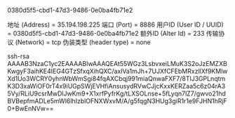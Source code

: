 

0380d5f5-cbd1-47d3-9486-0e0ba4fb71e2


 地址 (Address) = 35.194.198.225
 端口 (Port) = 8886
 用户ID (User ID / UUID) = 0380d5f5-cbd1-47d3-9486-0e0ba4fb71e2
 额外ID (Alter Id) = 233
 传输协议 (Network) = tcp
 伪装类型 (header type) = none


ssh-rsa AAAAB3NzaC1yc2EAAAABIwAAAQEAt55WGz3LsbvxeiLMuK3S2oJzEMZXBKwgyF3aihKE4IEG4GTzSfxqXihQXC/axlVa1mJh+7UJXfCFEbMRxzllXf9KMlwXd1Uo3WCRY0yhnWbWmSgi84fqAXCbqj991miaQnwaFXF7/8TlJ3GPLnqtmK3D3xaWiOF0rT4x9iUGpSWjEVHfiAnsusydRVwCJjcKxxKERZaa5c6z04rA35Vy/RLiU9csrMwDlJwKm9+X1xrfPyfrKg/tLXSOLnse+5fLyqn7lZ7/gwvo21hdBVBepfmADLe5mWl6lhIzblOFNXWxvM/A/g5fqgN3HUg3giR1r1e9FJHN1hRjF0+BwEnNVw==
